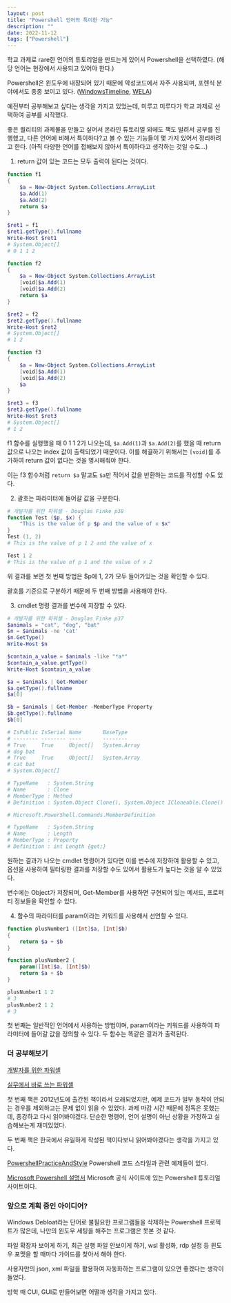 ```yaml
---
layout: post
title: "Powershell 언어의 특이한 기능"
description: ""
date: 2022-11-12
tags: ["Powershell"]
---
```


학교 과제로 rare한 언어의 튜토리얼을 만드는게 있어서 Powershell을 선택하였다. (해당 언어는 현장에서 사용되고 있어야 한다.)

Powershell은 윈도우에 내장되어 있기 때문에 악성코드에서 자주 사용되며, 포렌식 분야에서도 종종 보이고 있다. (<a href="https://github.com/kacos2000/WindowsTimeline">WindowsTimeline</a>, <a href="https://github.com/Yamato-Security/WELA">WELA</a>)

예전부터 공부해보고 싶다는 생각을 가지고 있었는데, 미루고 미루다가 학교 과제로 선택하여 공부를 시작했다.

좋은 퀄리티의 과제물을 만들고 싶어서 온라인 튜토리얼 외에도 책도 빌려서 공부를 진행했고, 다른 언어에 비해서 특이하다?고 볼 수 있는 기능들이 몇 가지 있어서 정리하려고 한다. (아직 다양한 언어를 접해보지 않아서 특이하다고 생각하는 것일 수도...)

1. return 값이 있는 코드는 모두 출력이 된다는 것이다.

```powershell
function f1
{
    $a = New-Object System.Collections.ArrayList
    $a.Add(1)
    $a.Add(2)
    return $a
}

$ret1 = f1
$ret1.getType().fullname
Write-Host $ret1
# System.Object[]
# 0 1 1 2

function f2
{
    $a = New-Object System.Collections.ArrayList
    [void]$a.Add(1)
    [void]$a.Add(2)
    return $a
}

$ret2 = f2
$ret2.getType().fullname
Write-Host $ret2
# System.Object[]
# 1 2

function f3
{
    $a = New-Object System.Collections.ArrayList
    [void]$a.Add(1)
    [void]$a.Add(2)
    $a
}

$ret3 = f3
$ret3.getType().fullname
Write-Host $ret3
# System.Object[]
# 1 2
```

f1 함수를 실행했을 때 0 1 1 2가 나오는데, `$a.Add(1)`과 `$a.Add(2)`를 했을 때 return 값으로 나오는 index 값이 출력되었기 때문이다. 이를 해결하기 위해서는 `[void]`를 추가하여 return 값이 없다는 것을 명시해줘야 한다.

이는 f3 함수처럼 `return $a` 말고도 `$a`만 적어서 값을 반환하는 코드를 작성할 수도 있다. 

2. 괄호는 파라미터에 들어갈 값을 구분한다.

```powershell
# 개발자를 위한 파워셸 - Douglas Finke p38
function Test ($p, $x) {
    "This is the value of p $p and the value of x $x"
}
Test (1, 2)
# This is the value of p 1 2 and the value of x

Test 1 2
# This is the value of p 1 and the value of x 2
```

위 결과를 보면 첫 번째 방법은 $p에 1, 2가 모두 들어가있는 것을 확인할 수 있다.

괄호를 기준으로 구분하기 때문에 두 번째 방법을 사용해야 한다.

3. cmdlet 명령 결과를 변수에 저장할 수 있다.

```powershell
# 개발자를 위한 파워셸 - Douglas Finke p37
$animals = "cat", "dog", "bat"
$n = $animals -ne 'cat'
$n.GetType()
Write-Host $n

$contain_a_value = $animals -like "*a*"
$contain_a_value.getType()
Write-Host $contain_a_value

$a = $animals | Get-Member
$a.getType().fullname
$a[0]

$b = $animals | Get-Member -MemberType Property
$b.getType().fullname
$b[0]

# IsPublic IsSerial Name       BaseType
# -------- -------- ----       --------
# True     True     Object[]   System.Array
# dog bat
# True     True     Object[]   System.Array
# cat bat
# System.Object[]

# TypeName   : System.String
# Name       : Clone
# MemberType : Method
# Definition : System.Object Clone(), System.Object ICloneable.Clone()

# Microsoft.PowerShell.Commands.MemberDefinition

# TypeName   : System.String
# Name       : Length
# MemberType : Property
# Definition : int Length {get;}
```

원하는 결과가 나오는 cmdlet 명령어가 있다면 이를 변수에 저장하여 활용할 수 있고, 옵션을 사용하여 필터링한 결과를 저장할 수도 있어서 활용도가 높다는 것을 알 수 있었다.

변수에는 Object가 저장되며, Get-Member를 사용하면 구현되어 있는 메서드, 프로퍼티 정보들을 확인할 수 있다.

4. 함수의 파라미터를 param이라는 키워드를 사용해서 선언할 수 있다.

```powershell
function plusNumber1 ([Int]$a, [Int]$b) 
{
    return $a + $b
}

function plusNumber2 {
    param([Int]$a, [Int]$b)
    return $a + $b
}

plusNumber1 1 2
# 3
plusNumber2 1 2
# 3
```

첫 번째는 일반적인 언어에서 사용하는 방법이며, param이라는 키워드를 사용하여 파라미터에 들어갈 값을 정의할 수 있다. 두 함수는 똑같은 결과가 출력된다.

### 더 공부해보기

<a href="http://www.yes24.com/Product/Goods/12759997">개발자를 위한 파워셸</a>

<a href="http://www.yes24.com/Product/Goods/59058752">실무에서 바로 쓰는 파워셸</a>

첫 번째 책은 2012년도에 출간된 책이라서 오래되었지만, 예제 코드가 일부 동작이 안되는 경우를 제외하고는 문제 없이 읽을 수 있었다. 과제 마감 시간 때문에 정독은 못했는데, 종강하고 다시 읽어봐야겠다. 단순한 명령어, 언어 설명이 아닌 상황을 가정하고 실습해보는게 재미있었다.

두 번째 책은 한국에서 유일하게 작성된 책이다보니 읽어봐야겠다는 생각을 가지고 있다.

<a href="https://github.com/PoshCode/PowerShellPracticeAndStyle">PowershellPracticeAndStyle</a> Powershell 코드 스타일과 관련 예제들이 있다.

<a href="https://learn.microsoft.com/ko-kr/powershell/">Microsoft Powershell 설명서</a> Microsoft 공식 사이트에 있는 Powershell 튜토리얼 사이트이다.

### 앞으로 계획 중인 아이디어?

Windows Debloat라는 단어로 불필요한 프로그램들을 삭제하는 Powershell 프로젝트가 많은데, 나만의 윈도우 세팅을 해주는 프로그램은 못본 것 같다. 

파일 확장자 보이게 하기, 최근 실행 파일 안보이게 하기, wsl 활성화, rdp 설정 등 윈도우 포맷을 할 때마다 가이드를 찾아서 해야 한다.

사용자만의 json, xml 파일을 활용하여 자동화하는 프로그램이 있으면 좋겠다는 생각이 들었다.

방학 때 CUI, GUI로 만들어보면 어떨까 생각을 가지고 있다.